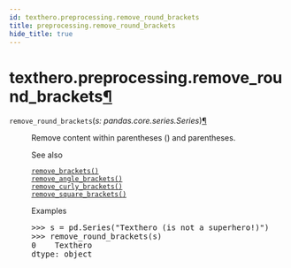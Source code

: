 ```yaml
---
id: texthero.preprocessing.remove_round_brackets
title: preprocessing.remove_round_brackets
hide_title: true
---
```


<div>
<div class="section" id="texthero-preprocessing-remove-round-brackets">
<h1>texthero.preprocessing.remove_round_brackets<a class="headerlink" href="#texthero-preprocessing-remove-round-brackets" title="Permalink to this headline">¶</a></h1>
<dl class="py function">
<dt id="texthero.preprocessing.remove_round_brackets">
<code class="sig-name descname">remove_round_brackets</code><span class="sig-paren">(</span><em class="sig-param"><span class="n">s</span><span class="p">:</span> <span class="n">pandas.core.series.Series</span></em><span class="sig-paren">)</span><a class="headerlink" href="#texthero.preprocessing.remove_round_brackets" title="Permalink to this definition">¶</a></dt>
<dd><p>Remove content within parentheses () and parentheses.</p>
<div class="alert alert-info">
<p class="admonition-title">See also</p>
<dl class="simple">
<dt><a class="reference internal" href="texthero.preprocessing.remove_brackets.html#texthero.preprocessing.remove_brackets" title="texthero.preprocessing.remove_brackets"><code class="xref py py-meth docutils literal notranslate"><span class="pre">remove_brackets()</span></code></a></dt><dd></dd>
<dt><a class="reference internal" href="texthero.preprocessing.remove_angle_brackets.html#texthero.preprocessing.remove_angle_brackets" title="texthero.preprocessing.remove_angle_brackets"><code class="xref py py-meth docutils literal notranslate"><span class="pre">remove_angle_brackets()</span></code></a></dt><dd></dd>
<dt><a class="reference internal" href="texthero.preprocessing.remove_curly_brackets.html#texthero.preprocessing.remove_curly_brackets" title="texthero.preprocessing.remove_curly_brackets"><code class="xref py py-meth docutils literal notranslate"><span class="pre">remove_curly_brackets()</span></code></a></dt><dd></dd>
<dt><a class="reference internal" href="texthero.preprocessing.remove_square_brackets.html#texthero.preprocessing.remove_square_brackets" title="texthero.preprocessing.remove_square_brackets"><code class="xref py py-meth docutils literal notranslate"><span class="pre">remove_square_brackets()</span></code></a></dt><dd></dd>
</dl>
</div>
<p class="rubric">Examples</p>
<div class="doctest highlight-default notranslate"><div class="highlight"><pre><span></span><span class="gp">&gt;&gt;&gt; </span><span class="n">s</span> <span class="o">=</span> <span class="n">pd</span><span class="o">.</span><span class="n">Series</span><span class="p">(</span><span class="s2">"Texthero (is not a superhero!)"</span><span class="p">)</span>
<span class="gp">&gt;&gt;&gt; </span><span class="n">remove_round_brackets</span><span class="p">(</span><span class="n">s</span><span class="p">)</span>
<span class="go">0    Texthero </span>
<span class="go">dtype: object</span>
</pre></div>
</div>
</dd></dl>
</div>
</div>